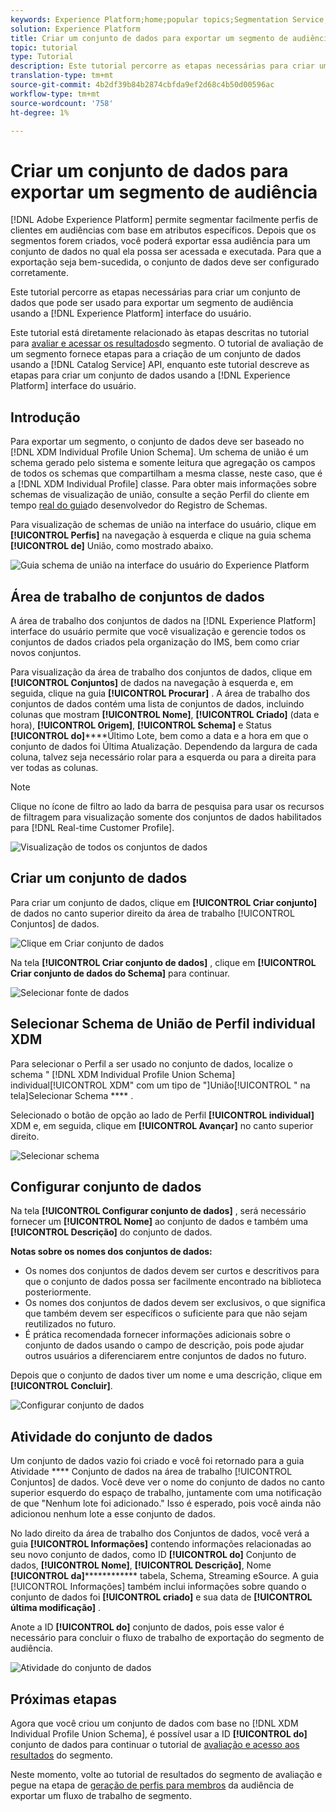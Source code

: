 ```yaml
---
keywords: Experience Platform;home;popular topics;Segmentation Service;segmentation;Segmentation;create a dataset;export audience segment;export segment;
solution: Experience Platform
title: Criar um conjunto de dados para exportar um segmento de audiência
topic: tutorial
type: Tutorial
description: Este tutorial percorre as etapas necessárias para criar um conjunto de dados que pode ser usado para exportar um segmento de audiência usando a interface do usuário do Experience Platform.
translation-type: tm+mt
source-git-commit: 4b2df39b84b2874cbfda9ef2d68c4b50d00596ac
workflow-type: tm+mt
source-wordcount: '758'
ht-degree: 1%

---
```



# Criar um conjunto de dados para exportar um segmento de audiência

[!DNL Adobe Experience Platform] permite segmentar facilmente perfis de clientes em audiências com base em atributos específicos. Depois que os segmentos forem criados, você poderá exportar essa audiência para um conjunto de dados no qual ela possa ser acessada e executada. Para que a exportação seja bem-sucedida, o conjunto de dados deve ser configurado corretamente.

Este tutorial percorre as etapas necessárias para criar um conjunto de dados que pode ser usado para exportar um segmento de audiência usando a [!DNL Experience Platform] interface do usuário.

Este tutorial está diretamente relacionado às etapas descritas no tutorial para [avaliar e acessar os resultados](./evaluate-a-segment.md)do segmento. O tutorial de avaliação de um segmento fornece etapas para a criação de um conjunto de dados usando a [!DNL Catalog Service] API, enquanto este tutorial descreve as etapas para criar um conjunto de dados usando a [!DNL Experience Platform] interface do usuário.

## Introdução

Para exportar um segmento, o conjunto de dados deve ser baseado no [!DNL XDM Individual Profile Union Schema]. Um schema de união é um schema gerado pelo sistema e somente leitura que agregação os campos de todos os schemas que compartilham a mesma classe, neste caso, que é a [!DNL XDM Individual Profile] classe. Para obter mais informações sobre schemas de visualização de união, consulte a seção Perfil do cliente em tempo [real do guia](../../xdm/schema/composition.md#union)do desenvolvedor do Registro de Schemas.

Para visualização de schemas de união na interface do usuário, clique em **[!UICONTROL Perfis]** na navegação à esquerda e clique na guia schema **[!UICONTROL de]** União, como mostrado abaixo.

![Guia schema de união na interface do usuário do Experience Platform](../images/tutorials/segment-export-dataset/union-schema-ui.png)


## Área de trabalho de conjuntos de dados

A área de trabalho dos conjuntos de dados na [!DNL Experience Platform] interface do usuário permite que você visualização e gerencie todos os conjuntos de dados criados pela organização do IMS, bem como criar novos conjuntos.

Para visualização da área de trabalho dos conjuntos de dados, clique em **[!UICONTROL Conjuntos]** de dados na navegação à esquerda e, em seguida, clique na guia **[!UICONTROL Procurar]** . A área de trabalho dos conjuntos de dados contém uma lista de conjuntos de dados, incluindo colunas que mostram **[!UICONTROL Nome]**, **[!UICONTROL Criado]** (data e hora), **[!UICONTROL Origem]**, **[!UICONTROL Schema]** e Status **[!UICONTROL do]******&#x200B;Último Lote, bem como a data e a hora em que o conjunto de dados foi Última Atualização. Dependendo da largura de cada coluna, talvez seja necessário rolar para a esquerda ou para a direita para ver todas as colunas.

>[!NOTE]
>
>Clique no ícone de filtro ao lado da barra de pesquisa para usar os recursos de filtragem para visualização somente dos conjuntos de dados habilitados para [!DNL Real-time Customer Profile].

![Visualização de todos os conjuntos de dados](../images/tutorials/segment-export-dataset/datasets-workspace.png)

## Criar um conjunto de dados

Para criar um conjunto de dados, clique em **[!UICONTROL Criar conjunto]** de dados no canto superior direito da área de trabalho [!UICONTROL Conjuntos] de dados.

![Clique em Criar conjunto de dados](../images/tutorials/segment-export-dataset/dataset-click-create.png)

Na tela **[!UICONTROL Criar conjunto de dados]** , clique em **[!UICONTROL Criar conjunto de dados do Schema]** para continuar.

![Selecionar fonte de dados](../images/tutorials/segment-export-dataset/create-dataset.png)

## Selecionar Schema de União de Perfil individual XDM

Para selecionar o Perfil a ser usado no conjunto de dados, localize o schema &quot; [!DNL XDM Individual Profile Union Schema] individual[!UICONTROL XDM&quot; com um tipo de &quot;]União[!UICONTROL &quot; na tela]Selecionar Schema **** .

Selecionado o botão de opção ao lado de Perfil **[!UICONTROL individual]** XDM e, em seguida, clique em **[!UICONTROL Avançar]** no canto superior direito.

![Selecionar schema](../images/tutorials/segment-export-dataset/select-schema.png)

## Configurar conjunto de dados

Na tela **[!UICONTROL Configurar conjunto de dados]** , será necessário fornecer um **[!UICONTROL Nome]** ao conjunto de dados e também uma **[!UICONTROL Descrição]** do conjunto de dados.

**Notas sobre os nomes dos conjuntos de dados:**
- Os nomes dos conjuntos de dados devem ser curtos e descritivos para que o conjunto de dados possa ser facilmente encontrado na biblioteca posteriormente.
- Os nomes dos conjuntos de dados devem ser exclusivos, o que significa que também devem ser específicos o suficiente para que não sejam reutilizados no futuro.
- É prática recomendada fornecer informações adicionais sobre o conjunto de dados usando o campo de descrição, pois pode ajudar outros usuários a diferenciarem entre conjuntos de dados no futuro.

Depois que o conjunto de dados tiver um nome e uma descrição, clique em **[!UICONTROL Concluir]**.

![Configurar conjunto de dados](../images/tutorials/segment-export-dataset/configure-dataset.png)

## Atividade do conjunto de dados

Um conjunto de dados vazio foi criado e você foi retornado para a guia Atividade **** Conjunto de dados na área de trabalho [!UICONTROL Conjuntos] de dados. Você deve ver o nome do conjunto de dados no canto superior esquerdo do espaço de trabalho, juntamente com uma notificação de que &quot;Nenhum lote foi adicionado.&quot; Isso é esperado, pois você ainda não adicionou nenhum lote a esse conjunto de dados.

No lado direito da área de trabalho dos Conjuntos de dados, você verá a guia **[!UICONTROL Informações]** contendo informações relacionadas ao seu novo conjunto de dados, como ID **[!UICONTROL do]** Conjunto de dados, **[!UICONTROL Nome]**, **[!UICONTROL Descrição]**, Nome **[!UICONTROL da]************** tabela, Schema, Streaming eSource. A guia [!UICONTROL Informações] também inclui informações sobre quando o conjunto de dados foi **[!UICONTROL criado]** e sua data de **[!UICONTROL última modificação]** .

Anote a ID **[!UICONTROL do]** conjunto de dados, pois esse valor é necessário para concluir o fluxo de trabalho de exportação do segmento de audiência.

![Atividade do conjunto de dados](../images/tutorials/segment-export-dataset/dataset-activity.png)

## Próximas etapas

Agora que você criou um conjunto de dados com base no [!DNL XDM Individual Profile Union Schema], é possível usar a ID **[!UICONTROL do]** conjunto de dados para continuar o tutorial de [avaliação e acesso aos resultados](./evaluate-a-segment.md) do segmento.

Neste momento, volte ao tutorial de resultados do segmento de avaliação e pegue na etapa de [geração de perfis para membros](./evaluate-a-segment.md#generate-profiles) da audiência de exportar um fluxo de trabalho de segmento.
